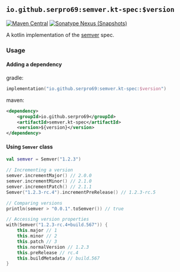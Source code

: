 ## `io.github.serpro69:semver.kt-spec:$version`

[![Maven Central](https://img.shields.io/maven-central/v/io.github.serpro69/semver.kt-spec?style=for-the-badge)](https://search.maven.org/artifact/io.github.serpro69/semver.kt-spec)
[![Sonatype Nexus (Snapshots)](https://img.shields.io/nexus/s/io.github.serpro69/semver.kt-spec?label=snapshot-version&server=https%3A%2F%2Foss.sonatype.org&style=for-the-badge&color=yellow)](#downloading)

A kotlin implementation of the [semver](https://github.com/semver/semver) spec.

### Usage

#### Adding a dependency

gradle:

```kotlin
implementation("io.github.serpro69:semver.kt-spec:$version")
```

maven:

```xml
<dependency>
    <groupId>io.github.serpro69</groupId>
    <artifactId>semver.kt-spec</artifactId>
    <version>${version}</version>
</dependency>
```

#### Using `Semver` class

```kotlin
val semver = Semver("1.2.3")

// Incrementing a version
semver.incrementMajor() // 2.0.0
semver.incrementMinor() // 2.1.0
semver.incrementPatch() // 2.1.1
Semver("1.2.3-rc.4").incrementPreRelease() // 1.2.3-rc.5

// Comparing versions
println(semver > "0.0.1".toSemver()) // true

// Accessing version properties
with(Semver("1.2.3-rc.4+build.567")) {
    this.major // 1
    this.minor // 2
    this.patch // 3
    this.normalVersion // 1.2.3
    this.preRelease // rc.4
    this.buildMetadata // build.567
}
```
